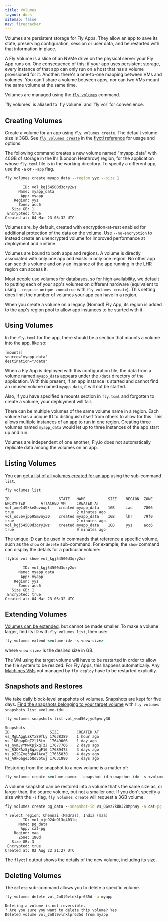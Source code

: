 ```yaml
---
title: Volumes
layout: docs
sitemap: false
nav: firecracker
---
```


Volumes are persistent storage for Fly Apps. They allow an app to save its state, preserving configuration, session or user data, and be restarted with that information in place.

A Fly Volume is a slice of an NVMe drive on the physical server your Fly App runs on. One consequence of this: if your app uses persistent storage, every instance of that app can only run on a host that has a volume provisioned for it. Another: there's a one-to-one mapping between VMs and volumes. You can't share a volume between apps, nor can two VMs mount the same volume at the same time.

Volumes are managed using the [`fly volumes`](/docs/flyctl/volumes/) command. 

<div class="callout">`fly volumes` is aliased to `fly volume` and `fly vol` for convenience.</div>

## Creating Volumes

Create a volume for an app using `fly volumes create`. The default volume size is 3GB. See [`fly volumes create`](/docs/flyctl/volumes-create/) in the [flyctl reference](/docs/flyctl) for usage and options.

The following command creates a new volume named "myapp_data" with 40GB of storage in the lhr (London Heathrow) region, for the application whose `fly.toml` file is in the working directory. To specify a different app, use the `-a` or `--app` flag.

```cmd
fly volumes create myapp_data --region yyz --size 1
```
```out
        ID: vol_kgj54500d3qry2wz
      Name: myapp_data
       App: myapp
    Region: yyz
      Zone: acc6
   Size GB: 1
 Encrypted: true
Created at: 04 Mar 23 03:32 UTC
```

Volumes are, by default, created with encryption-at-rest enabled for additional protection of the data on the volume. Use `--no-encryption` to instead create an unencrypted volume for improved performance at deployment and runtime.

Volumes are bound to both apps and regions. A volume is directly associated with only one app and exists in only one region. No other app can see this volume and only an instance of the app running in the LHR region can access it.

Most people use volumes for databases, so for high availability, we default to putting each of your app's volumes on different hardware (equivalent to using `--require-unique-zone=true` with `fly volumes create`). This setting does limit the number of volumes your app can have in a region.

When you create a volume on a legacy (Nomad) Fly App, its region is added to the app's region pool to allow app instances to be started with it.

## Using Volumes

In the `fly.toml` for the app, there should be a section that mounts a volume into the app, like so:

```
[mounts]
source="myapp_data"
destination="/data"
```

When a Fly App is deployed with this configuration file, the data from a volume named `myapp_data` appears under the `/data` directory of the application. With this present, if an app instance is started and cannot find an unused volume named `myapp_data`, it will not be started.

Also, if you have specified a mounts section in `fly.toml` and forgotten to create a volume, your deployment will fail. 

There can be multiple volumes of the same volume name in a region. Each volume has a unique ID to distinguish itself from others to allow for this. This allows multiple instances of an app to run in one region. Creating three volumes named `myapp_data` would let up to three instances of the app start up and run.

Volumes are independent of one another; Fly.io does not automatically replicate data among the volumes on an app.


## Listing Volumes

You can [get a list of all volumes created for an app](https://fly.io/docs/flyctl/volumes-list/) using the sub-command `list`. 

```cmd
fly volumes list
```
```out
ID                      STATE   NAME          SIZE    REGION  ZONE    ENCRYPTED       ATTACHED VM     CREATED AT    
vol_xme149kke8ovowpl    created myapp_data    1GB     iad     7806    true                            2 minutes ago
vol_od56vjpp95mvny30    created myapp_data    1GB     lhr     79f0    true                            2 minutes ago
vol_kgj54500d3qry2wz    created myapp_data    1GB     yyz     acc6    true                            9 minutes ago
```

The unique ID can be used in commands that reference a specific volume, such as the `show` or `delete` sub-command. For example, the `show` command can display the details for a particular volume:

```cmd
flybld vol show vol_kgj54500d3qry2wz
```
```out
        ID: vol_kgj54500d3qry2wz
      Name: myapp_data
       App: myapp
    Region: yyz
      Zone: acc6
   Size GB: 1
 Encrypted: true
Created at: 04 Mar 23 03:32 UTC
```
## Extending Volumes

[Volumes can be extended](https://fly.io/docs/flyctl/volumes-extend/), but cannot be made smaller. To make a volume larger, find its ID with `fly volumes list`, then use:

```cmd
fly volumes extend <volume-id> -s <new-size>
```

where `<new-size>` is the desired size in GB. 

The VM using the target volume will have to be restarted in order to allow the file system to be resized. For Fly Apps, this happens automatically. Any [Machines VMs](/docs/reference/machines/) not managed by `fly deploy` have to be restarted explicitly.

## Snapshots and Restores

We take daily block-level snapshots of volumes. Snapshots are kept for five days. [Find the snapshots belonging to your target volume](https://fly.io/docs/flyctl/volumes-snapshots-list/) with `fly volumes snapshots list <volume-id>`:


```cmd
fly volumes snapshots list vol_wod56vjyd6pvny30
```
```out
Snapshots
ID                 	SIZE    	CREATED AT
vs_MgLAggLZkYx89fLy	17638389	1 hour ago
vs_1KRgwpDqZ2ll5tx 	17649006	1 day ago
vs_nymJyYMwXpjxqTzJ	17677766	2 days ago
vs_R3OPAz5jBqzogF16	17689473	3 days ago
vs_pZlGZvq3gkAlAcaZ	17655830	4 days ago
vs_A9k6age3bQov6twj	17631880	5 days ago
```

Restoring from the snapshot to a new volume is a matter of:

```cmd
fly volumes create <volume-name> --snapshot-id <snapshot-id> -s <volume-size> [-a <app-name>]
```

A volume snapshot can be restored into a volume that's the same size as, or larger than, the source volume, but not a smaller one. If you don't specify a size with the `-s` flag, `fly volumes create` will request a 3GB volume. 

```cmd
fly volumes create pg_data --snapshot-id vs_0Gvz2kBKJ28Mph4y -a cat-pg
```
```out
? Select region: Chennai (Madras), India (maa)
        ID: vol_mjn924o9l3q403lq
      Name: pg_data
       App: cat-pg
    Region: maa
      Zone: 180d
   Size GB: 3
 Encrypted: true
Created at: 02 Aug 22 21:27 UTC
```

The `flyctl` output shows the details of the new volume, including its size.

## Deleting Volumes

The `delete` sub-command allows you to delete a specific volume.

```cmd
fly volumes delete vol_2n0l9vlnklpr635d -a myapp
```
```out
Deleting a volume is not reversible.
? Are you sure you want to delete this volume? Yes
Deleted volume vol_2n0l9vlnklpr635d from myapp
```
